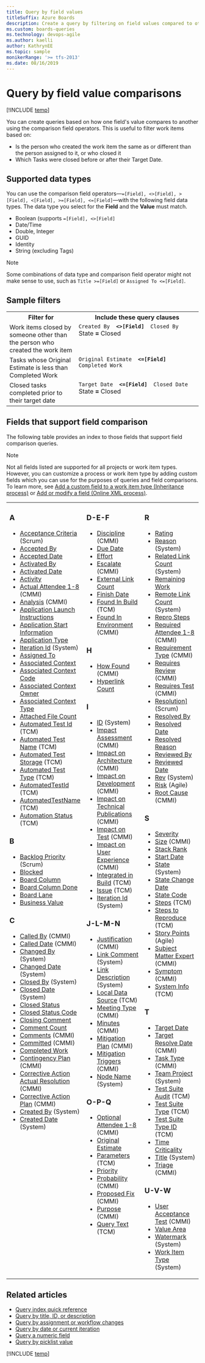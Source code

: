 ```yaml
---
title: Query by field values
titleSuffix: Azure Boards
description: Create a query by filtering on field values compared to other field values in Azure Boards, Azure DevOps, & TFS
ms.custom: boards-queries
ms.technology: devops-agile
ms.author: kaelli
author: KathrynEE
ms.topic: sample
monikerRange: '>= tfs-2013'
ms.date: 08/16/2019  
---
```


# Query by field value comparisons

[!INCLUDE [temp](../includes/version-vsts-tfs-all-versions.md)]

You can create queries based on how one field's value compares to another using the comparison field operators. This is useful to filter work items based on:

- Is the person who created the work item the same as or different than the person assigned to it, or who closed it
- Which Tasks were closed before or after their Target Date.

## Supported data types

You can use the comparison field operators&mdash;`=[Field], <>[Field], >[Field], <[Field], >=[Field], <=[Field]`&mdash;with the following field data types. The data type you select for the **Field** and the **Value** must match.

- Boolean (supports `=[Field], <>[Field]`
- Date/Time
- Double, Integer
- GUID
- Identity
- String (excluding Tags)

> [!NOTE]  
> Some combinations of data type and comparison field operator might not make sense to use, such as `Title >=[Field]` or `Assigned To <=[Field]`.

## Sample filters

<table width="100%">
<tbody valign="top">
<tr>
<th width="36%">Filter for</th>
<th width="64%">Include these query clauses</th>
</tr>
<tr>
<td>Work items closed by someone other than the person who created the work item<br/></td>
<td>
<code>Created By <strong> <>[Field] </strong> Closed By</code><br/>State<strong> = </strong> Closed</code><br/></td>
</tr>
<tr>
<td>Tasks whose Original Estimate is less than Completed Work
</td>
<td>
<code>Original Estimate <strong> <=[Field] </strong> Completed Work</code><br/></td>
</tr>
<tr>
<td>
Closed tasks completed prior to their target date
</td>
<td>
<code>Target Date <strong> <=[Field] </strong> Closed Date</code><br/>State<strong> = </strong> Closed</code><br/></td>
</tr>
</tbody>
</table>

<a id="counts"/>

## Fields that support field comparison

The following table provides an index to those fields that support field comparison queries.

> [!NOTE]  
> Not all fields listed are supported for all projects or work item types. However, you can customize a process or work item type by adding custom fields which you can use for the purposes of queries and field comparisons. To learn more, see [Add a custom field to a work item type (Inheritance process)](../../organizations/settings/work/add-custom-field.md) or [Add or modify a field (Online XML process)](../../reference/add-modify-field.md).

<table>
<tbody valign="top">
<tr>
<td width="33%"><h3>A</h3>
<ul>
<li><a href="titles-ids-descriptions.md">Acceptance Criteria</a> (Scrum)</li>
<li><a href="../work-items/guidance/guidance-code-review-feedback-field-reference.md">Accepted By</a> </li>
<li><a href="../work-items/guidance/guidance-code-review-feedback-field-reference.md">Accepted Date</a></li>
<li><a href="query-by-workflow-changes.md">Activated By</a></li>
<li><a href="query-by-workflow-changes.md">Activated Date</a></li>
<li><a href="query-numeric.md">Activity</a></li>
<li><a href="../work-items/guidance/cmmi/guidance-review-meeting-field-reference-cmmi.md">Actual Attendee 1-8</a> (CMMI)</li>
<li><a href="../work-items/guidance/cmmi/guidance-bugs-issues-risks-field-reference-cmmi.md">Analysis</a> (CMMI)</li>
<li><a href="../work-items/guidance/guidance-code-review-feedback-field-reference.md" data-raw-source="[Application Launch Instructions](guidance-code-review-feedback-field-reference.md)">Application Launch Instructions</a></li>
<li><a href="../work-items/guidance/guidance-code-review-feedback-field-reference.md" data-raw-source="[Application Start Information](guidance-code-review-feedback-field-reference.md)">Application Start Information</a> </li>
<li><a href="../work-items/guidance/guidance-code-review-feedback-field-reference.md" data-raw-source="[Application Type](guidance-code-review-feedback-field-reference.md)">Application Type</a> </li>
<li><a href="query-by-area-iteration-path.md" data-raw-source="[Area Id](query-by-area-iteration-path.md)">Iteration Id</a>  (System)</li>
<li><a href="query-by-workflow-changes.md" data-raw-source="[Assigned To](query-by-workflow-changes.md)">Assigned To</a></li>
<li><a href="../work-items/guidance/guidance-code-review-feedback-field-reference.md" data-raw-source="[Associated Context](guidance-code-review-feedback-field-reference.md)">Associated Context</a></li>
<li><a href="../work-items/guidance/guidance-code-review-feedback-field-reference.md" data-raw-source="[Associated Context Code](guidance-code-review-feedback-field-reference.md)">Associated Context Code</a></li>
<li><a href="../work-items/guidance/guidance-code-review-feedback-field-reference.md" data-raw-source="[Associated Context Owner](guidance-code-review-feedback-field-reference.md)">Associated Context Owner</a></li>
<li><a href="../work-items/guidance/guidance-code-review-feedback-field-reference.md" data-raw-source="[Associated Context Type](guidance-code-review-feedback-field-reference.md)">Associated Context Type</a></li>
<li><a href="linking-attachments.md" data-raw-source="[Attached File Count](linking-attachments.md)">Attached File Count</a></li>
<li><a href="build-test-integration.md" data-raw-source="[Automated Test Id](build-test-integration.md)">Automated Test Id</a> (TCM)</li>
<li><a href="build-test-integration.md" data-raw-source="[Automated Test Name](build-test-integration.md)">Automated Test Name</a> (TCM) </li>
<li><a href="build-test-integration.md" data-raw-source="[Automated Test Storage](build-test-integration.md)">Automated Test Storage</a> (TCM)</li>
<li><a href="build-test-integration.md" data-raw-source="[Automated Test Type](build-test-integration.md)">Automated Test Type</a> (TCM) </li>
<li><a href="build-test-integration.md" data-raw-source="[AutomatedTestId](build-test-integration.md)">AutomatedTestId</a> (TCM) </li>
<li><a href="build-test-integration.md" data-raw-source="[AutomatedTestName](build-test-integration.md)">AutomatedTestName</a> (TCM)</li>
<li><a href="build-test-integration.md" data-raw-source="[Automation Status](build-test-integration.md)">Automation Status</a> (TCM)</li>
</ul>
<h3>B</h3>
<ul><li><a href="planning-ranking-priorities.md" data-raw-source="[Backlog Priority](planning-ranking-priorities.md)">Backlog Priority</a> (Scrum)</li>
<li><a href="planning-ranking-priorities.md" data-raw-source="[Blocked](planning-ranking-priorities.md)">Blocked</a></li>
<li><a href="query-by-workflow-changes.md" data-raw-source="[Board Column](query-by-workflow-changes.md)">Board Column</a></li>
<li><a href="query-by-workflow-changes.md" data-raw-source="[Board Column Done](query-by-workflow-changes.md)">Board Column Done</a></li>
<li><a href="query-by-workflow-changes.md" data-raw-source="[Board Lane](query-by-workflow-changes.md)">Board Lane</a></li>
<li><a href="query-numeric.md" data-raw-source="[Business Value](query-numeric.md)">Business Value</a></li>
</ul>
<h3>C</h3>
<ul><li><a href="../work-items/guidance/cmmi/guidance-review-meeting-field-reference-cmmi.md" data-raw-source="[Called By](../work-items/guidance/cmmi/guidance-review-meeting-field-reference-cmmi.md)">Called By</a> (CMMI)</li>
<li><a href="../work-items/guidance/cmmi/guidance-review-meeting-field-reference-cmmi.md" data-raw-source="[Called Date](../work-items/guidance/cmmi/guidance-review-meeting-field-reference-cmmi.md)">Called Date</a> (CMMI)</li>
<li><a href="history-and-auditing.md" data-raw-source="[Changed By](history-and-auditing.md)">Changed By</a> (System)</li>
<li><a href="history-and-auditing.md" data-raw-source="[Changed Date](history-and-auditing.md)">Changed Date</a> (System)</li>
<li><a href="query-by-workflow-changes.md" data-raw-source="[Closed By](query-by-workflow-changes.md)">Closed By</a> (System)</li>
<li><a href="query-by-workflow-changes.md" data-raw-source="[Closed Date](query-by-workflow-changes.md)">Closed Date</a> (System)</li>
<li><a href="../work-items/guidance/guidance-code-review-feedback-field-reference.md" data-raw-source="[Closed Status](guidance-code-review-feedback-field-reference.md)">Closed Status</a></li>
<li><a href="../work-items/guidance/guidance-code-review-feedback-field-reference.md" data-raw-source="[Closed Status Code](guidance-code-review-feedback-field-reference.md)">Closed Status Code</a></li>
<li><a href="../work-items/guidance/guidance-code-review-feedback-field-reference.md" data-raw-source="[Closing Comment](guidance-code-review-feedback-field-reference.md)">Closing Comment</a></li>
<li><a href="linking-attachments.md" data-raw-source="[Comment Count](linking-attachments.md)">Comment Count</a></li>
<li><a href="../work-items/guidance/cmmi/guidance-review-meeting-field-reference-cmmi.md" data-raw-source="[Comments](../work-items/guidance/cmmi/guidance-review-meeting-field-reference-cmmi.md)">Comments</a> (CMMI)</li>
<li><a href="planning-ranking-priorities.md" data-raw-source="[Committed](planning-ranking-priorities.md)">Committed</a> (CMMI)</li>
<li><a href="query-numeric.md" data-raw-source="[Completed Work](query-numeric.md)">Completed Work</a></li>
<li><a href="../work-items/guidance/cmmi/guidance-bugs-issues-risks-field-reference-cmmi.md" data-raw-source="[Contingency Plan](../work-items/guidance/cmmi/guidance-bugs-issues-risks-field-reference-cmmi.md)">Contingency Plan</a> (CMMI)</li>
<li><a href="../work-items/guidance/cmmi/guidance-bugs-issues-risks-field-reference-cmmi.md" data-raw-source="[Corrective Action Actual Resolution](../work-items/guidance/cmmi/guidance-bugs-issues-risks-field-reference-cmmi.md)">Corrective Action Actual Resolution</a> (CMMI)</li>
<li><a href="../work-items/guidance/cmmi/guidance-bugs-issues-risks-field-reference-cmmi.md" data-raw-source="[Corrective Action Plan](../work-items/guidance/cmmi/guidance-bugs-issues-risks-field-reference-cmmi.md)">Corrective Action Plan</a> (CMMI)</li>
<li><a href="query-by-workflow-changes.md" data-raw-source="[Created By](query-by-workflow-changes.md)">Created By</a> (System)</li>
<li><a href="query-by-workflow-changes.md" data-raw-source="[Created Date](query-by-workflow-changes.md)">Created Date</a> (System)</li>
</ul>
</td>
<td width="33%">
<h3>D-E-F</h3>
<ul>
<li><a href="query-numeric.md" data-raw-source="[Discipline](query-numeric.md)">Discipline</a> (CMMI)</li>
<li><a href="query-by-date-or-current-iteration.md" data-raw-source="[Due Date](query-by-date-or-current-iteration.md)">Due Date</a></li>
<li><a href="query-numeric.md" data-raw-source="[Effort](query-numeric.md)">Effort</a> </li>
<li><a href="planning-ranking-priorities.md" data-raw-source="[Escalate](planning-ranking-priorities.md)">Escalate</a> (CMMI)</li>
<li><a href="linking-attachments.md#external-link-count" data-raw-source="[External Link Count](linking-attachments.md#external-link-count)">External Link Count</a> </li>
<li><a href="query-by-date-or-current-iteration.md" data-raw-source="[Finish Date](query-by-date-or-current-iteration.md)">Finish Date</a></li>
<li><a href="build-test-integration.md" data-raw-source="[Found In Build](build-test-integration.md)">Found In Build</a>  (TCM)</li>
<li><a href="../work-items/guidance/cmmi/guidance-bugs-issues-risks-field-reference-cmmi.md" data-raw-source="[Found In Environment](../work-items/guidance/cmmi/guidance-bugs-issues-risks-field-reference-cmmi.md)">Found In Environment</a> (CMMI)</li>
</ul>
<h3>H</h3>
<ul>
<li><a href="../work-items/guidance/cmmi/guidance-bugs-issues-risks-field-reference-cmmi.md" data-raw-source="[How Found](../work-items/guidance/cmmi/guidance-bugs-issues-risks-field-reference-cmmi.md)">How Found</a> (CMMI)</li>
<li><a href="linking-attachments.md#hyper-link-count" data-raw-source="[Hyperlink Count](linking-attachments.md#hyper-link-count)">Hyperlink Count</a></li>
</ul>
<h3>I</h3>
<ul>
<li><a href="titles-ids-descriptions.md" data-raw-source="[ID](titles-ids-descriptions.md)">ID</a> (System)</li>
<li><a href="../work-items/guidance/cmmi/guidance-requirements-field-reference-cmmi.md" data-raw-source="[Impact Assessment](../work-items/guidance/cmmi/guidance-requirements-field-reference-cmmi.md)">Impact Assessment</a> (CMMI)</li>
<li><a href="../work-items/guidance/cmmi/guidance-change-request-field-reference-cmmi.md" data-raw-source="[Impact on Architecture](../work-items/guidance/cmmi/guidance-change-request-field-reference-cmmi.md)">Impact on Architecture</a> (CMMI)</li>
<li><a href="../work-items/guidance/cmmi/guidance-change-request-field-reference-cmmi.md" data-raw-source="[Impact on Development](../work-items/guidance/cmmi/guidance-change-request-field-reference-cmmi.md)">Impact on Development</a> (CMMI)</li>
<li><a href="../work-items/guidance/cmmi/guidance-change-request-field-reference-cmmi.md" data-raw-source="[Impact on Technical Publications](../work-items/guidance/cmmi/guidance-change-request-field-reference-cmmi.md)">Impact on Technical Publications</a> (CMMI)</li>
<li><a href="../work-items/guidance/cmmi/guidance-change-request-field-reference-cmmi.md" data-raw-source="[Impact on Test](../work-items/guidance/cmmi/guidance-change-request-field-reference-cmmi.md)">Impact on Test</a> (CMMI)</li>
<li><a href="../work-items/guidance/cmmi/guidance-change-request-field-reference-cmmi.md" data-raw-source="[Impact on User Experience](../work-items/guidance/cmmi/guidance-change-request-field-reference-cmmi.md)">Impact on User Experience</a> (CMMI)</li>
<li><a href="build-test-integration.md" data-raw-source="[Integrated in Build](build-test-integration.md)">Integrated in Build</a> (TCM)</li>
<li><a href="build-test-integration.md" data-raw-source="[Issue](build-test-integration.md)">Issue</a> (TCM)</li>
<li><a href="query-by-area-iteration-path.md" data-raw-source="[Iteration Id](query-by-area-iteration-path.md)">Iteration Id</a>  (System)</li>
</ul>
<h3>J-L-M-N</h3>
<ul>
<li><a href="../work-items/guidance/cmmi/guidance-change-request-field-reference-cmmi.md" data-raw-source="[Justification](../work-items/guidance/cmmi/guidance-change-request-field-reference-cmmi.md)">Justification</a> (CMMI)</li>
<li><a href="linking-attachments.md" data-raw-source="[Link Comment](linking-attachments.md)">Link Comment</a> (System)</li>
<li><a href="linking-attachments.md" data-raw-source="[Link Description](linking-attachments.md)">Link Description</a> (System)</li>
<li><a href="build-test-integration.md" data-raw-source="[Local Data Source](build-test-integration.md)">Local Data Source</a> (TCM)</li>
<li><a href="../work-items/guidance/cmmi/guidance-review-meeting-field-reference-cmmi.md" data-raw-source="[Meeting Type](../work-items/guidance/cmmi/guidance-review-meeting-field-reference-cmmi.md)">Meeting Type</a> (CMMI)</li>
<li><a href="../work-items/guidance/cmmi/guidance-review-meeting-field-reference-cmmi.md" data-raw-source="[Minutes](../work-items/guidance/cmmi/guidance-review-meeting-field-reference-cmmi.md)">Minutes</a> (CMMI) </li>
<li><a href="../work-items/guidance/cmmi/guidance-bugs-issues-risks-field-reference-cmmi.md" data-raw-source="[Mitigation Plan](../work-items/guidance/cmmi/guidance-bugs-issues-risks-field-reference-cmmi.md)">Mitigation Plan</a> (CMMI) </li>
<li><a href="../work-items/guidance/cmmi/guidance-bugs-issues-risks-field-reference-cmmi.md" data-raw-source="[Mitigation Triggers](../work-items/guidance/cmmi/guidance-bugs-issues-risks-field-reference-cmmi.md)">Mitigation Triggers</a> (CMMI)</li>
<li><a href="query-by-area-iteration-path.md" data-raw-source="[Node Name](query-by-area-iteration-path.md)">Node Name</a> (System)</li>
</ul>
<h3>O-P-Q</h3>
<ul>
<li><a href="../work-items/guidance/cmmi/guidance-review-meeting-field-reference-cmmi.md" data-raw-source="[Optional Attendee 1-8](../work-items/guidance/cmmi/guidance-review-meeting-field-reference-cmmi.md)">Optional Attendee 1-8</a> (CMMI)</li>
<li><a href="query-numeric.md" data-raw-source="[Original Estimate](query-numeric.md)">Original Estimate</a></li>
<li><a href="build-test-integration.md" data-raw-source="[Parameters](build-test-integration.md)">Parameters</a> (TCM)</li>
<li><a href="planning-ranking-priorities.md" data-raw-source="[Priority](planning-ranking-priorities.md)">Priority</a> </li>
<li><a href="../work-items/guidance/cmmi/guidance-bugs-issues-risks-field-reference-cmmi.md" data-raw-source="[Probability](../work-items/guidance/cmmi/guidance-bugs-issues-risks-field-reference-cmmi.md)">Probability</a> (CMMI)</li>
<li><a href="../work-items/guidance/cmmi/guidance-bugs-issues-risks-field-reference-cmmi.md" data-raw-source="[Proposed Fix](../work-items/guidance/cmmi/guidance-bugs-issues-risks-field-reference-cmmi.md)">Proposed Fix</a> (CMMI) </li>
<li><a href="../work-items/guidance/cmmi/guidance-review-meeting-field-reference-cmmi.md" data-raw-source="[Purpose](../work-items/guidance/cmmi/guidance-review-meeting-field-reference-cmmi.md)">Purpose</a> (CMMI)</li>
<li><a href="build-test-integration.md" data-raw-source="[Query Text](build-test-integration.md)">Query Text</a> (TCM)</li>
</ul>
</td>
<td width="33%"><h3>R</h3>
<ul>
<li><a href="../work-items/guidance/guidance-code-review-feedback-field-reference.md" data-raw-source="[Rating](guidance-code-review-feedback-field-reference.md)">Rating</a></li>
<li><a href="query-by-workflow-changes.md" data-raw-source="[Reason](query-by-workflow-changes.md)">Reason</a> (System)</li>
<li><a href="linking-attachments.md" data-raw-source="[Related Link Count](linking-attachments.md)">Related Link Count</a> (System)</li>
<li><a href="query-numeric.md" data-raw-source="[Remaining Work](query-numeric.md)">Remaining Work</a> </li>
<li><a href="linking-attachments.md#remote-link-count" data-raw-source="[Remote Link Count](linking-attachments.md#remote-link-count)">Remote Link Count</a> (System)</li>
<li><a href="titles-ids-descriptions.md" data-raw-source="[Repro Steps](titles-ids-descriptions.md)">Repro Steps</a></li>
<li><a href="../work-items/guidance/cmmi/guidance-review-meeting-field-reference-cmmi.md" data-raw-source="[Required Attendee 1-8](../work-items/guidance/cmmi/guidance-review-meeting-field-reference-cmmi.md)">Required Attendee 1-8</a> (CMMI)</li>
<li><a href="../work-items/guidance/cmmi/guidance-requirements-field-reference-cmmi.md" data-raw-source="[Requirement Type](../work-items/guidance/cmmi/guidance-requirements-field-reference-cmmi.md)">Requirement Type</a> (CMMI)</li>
<li><a href="query-numeric.md" data-raw-source="[Requires Review](query-numeric.md)">Requires Review</a> (CMMI)</li>
<li><a href="query-numeric.md" data-raw-source="[Requires Test](query-numeric.md)">Requires Test</a> (CMMI)</li>
<li><a href="titles-ids-descriptions.md" data-raw-source="[Resolution]](titles-ids-descriptions.md)">Resolution]</a> (Scrum)</li>
<li><a href="query-by-workflow-changes.md" data-raw-source="[Resolved By](query-by-workflow-changes.md)">Resolved By</a></li>
<li><a href="query-by-workflow-changes.md" data-raw-source="[Resolved Date](query-by-workflow-changes.md)">Resolved Date</a></li>
<li><a href="query-by-workflow-changes.md" data-raw-source="[Resolved Reason](query-by-workflow-changes.md)">Resolved Reason</a></li>
<li><a href="../work-items/guidance/guidance-code-review-feedback-field-reference.md" data-raw-source="[Reviewed By](guidance-code-review-feedback-field-reference.md)">Reviewed By</a></li>
<li><a href="../work-items/guidance/guidance-code-review-feedback-field-reference.md" data-raw-source="[Reviewed Date](guidance-code-review-feedback-field-reference.md)">Reviewed Date</a></li>
<li><a href="history-and-auditing.md" data-raw-source="[Rev](history-and-auditing.md)">Rev</a> (System)</li>
<li><a href="planning-ranking-priorities.md" data-raw-source="[Risk](planning-ranking-priorities.md)">Risk</a> (Agile)</li>
<li><a href="../work-items/guidance/cmmi/guidance-bugs-issues-risks-field-reference-cmmi.md" data-raw-source="[Root Cause](../work-items/guidance/cmmi/guidance-bugs-issues-risks-field-reference-cmmi.md)">Root Cause</a> (CMMI)</li>
</ul>
<h3>S</h3>
<ul>
<li><a href="planning-ranking-priorities.md" data-raw-source="[Severity](planning-ranking-priorities.md)">Severity</a></li>
<li><a href="query-numeric.md" data-raw-source="[Size](query-numeric.md)">Size</a> (CMMI)</li>
<li><a href="planning-ranking-priorities.md" data-raw-source="[Stack Rank](planning-ranking-priorities.md)">Stack Rank</a></li>
<li><a href="query-by-date-or-current-iteration.md" data-raw-source="[Start Date](query-by-date-or-current-iteration.md)">Start Date</a></li>
<li><a href="query-by-workflow-changes.md" data-raw-source="[State](query-by-workflow-changes.md)">State</a> (System)</li>
<li><a href="query-by-workflow-changes.md" data-raw-source="[State Change Date](query-by-workflow-changes.md)">State Change Date</a></li>
<li><a href="../work-items/guidance/guidance-code-review-feedback-field-reference.md" data-raw-source="[State Code](guidance-code-review-feedback-field-reference.md)">State Code</a></li>
<li><a href="build-test-integration.md" data-raw-source="[Steps](build-test-integration.md)">Steps</a> (TCM)</li>
<li><a href="titles-ids-descriptions.md" data-raw-source="[Steps to Reproduce](titles-ids-descriptions.md)">Steps to Reproduce</a> (TCM)</li>
<li><a href="query-numeric.md" data-raw-source="[Story Points](query-numeric.md)">Story Points</a> (Agile)</li>
<li><a href="../work-items/guidance/cmmi/guidance-requirements-field-reference-cmmi.md" data-raw-source="[Subject Matter Expert](../work-items/guidance/cmmi/guidance-requirements-field-reference-cmmi.md)">Subject Matter Expert</a> (CMMI)</li>
<li><a href="../work-items/guidance/cmmi/guidance-bugs-issues-risks-field-reference-cmmi.md" data-raw-source="[Symptom](../work-items/guidance/cmmi/guidance-bugs-issues-risks-field-reference-cmmi.md)">Symptom</a> (CMMI)</li>
<li><a href="titles-ids-descriptions.md" data-raw-source="[System Info](titles-ids-descriptions.md)">System Info</a> (TCM) </li>
</ul>
<h3>T</h3>
<ul>
<li><a href="query-by-date-or-current-iteration.md" data-raw-source="[Target Date](query-by-date-or-current-iteration.md)">Target Date</a></li>
<li><a href="../work-items/guidance/cmmi/guidance-bugs-issues-risks-field-reference-cmmi.md" data-raw-source="[Target Resolve Date](../work-items/guidance/cmmi/guidance-bugs-issues-risks-field-reference-cmmi.md)">Target Resolve Date</a> (CMMI)</li>
<li><a href="query-numeric.md" data-raw-source="[Task Type](query-numeric.md)">Task Type</a> (CMMI)</li>
<li><a href="titles-ids-descriptions.md" data-raw-source="[Team Project](titles-ids-descriptions.md)">Team Project</a> (System) </li>
<li><a href="build-test-integration.md" data-raw-source="[Test Suite Audit](build-test-integration.md)">Test Suite Audit</a> (TCM)</li>
<li><a href="build-test-integration.md" data-raw-source="[Test Suite Type](build-test-integration.md)">Test Suite Type</a> (TCM)</li>
<li><a href="build-test-integration.md" data-raw-source="[Test Suite Type ID](build-test-integration.md)">Test Suite Type ID</a> (TCM)</li>
<li><a href="planning-ranking-priorities.md" data-raw-source="[Time Criticality](planning-ranking-priorities.md)">Time Criticality</a></li>
<li><a href="titles-ids-descriptions.md" data-raw-source="[Title](titles-ids-descriptions.md)">Title</a> (System)</li>
<li><a href="planning-ranking-priorities.md" data-raw-source="[Triage](planning-ranking-priorities.md)">Triage</a> (CMMI)</li>
</ul>
<h3>U-V-W</h3>
<ul>
<li><a href="../work-items/guidance/cmmi/guidance-requirements-field-reference-cmmi.md" data-raw-source="[User Acceptance Test](../work-items/guidance/cmmi/guidance-requirements-field-reference-cmmi.md)">User Acceptance Test</a> (CMMI)</li>
<li><a href="planning-ranking-priorities.md" data-raw-source="[Value Area](planning-ranking-priorities.md)">Value Area</a></li>
<li><a href="history-and-auditing.md" data-raw-source="[Watermark](history-and-auditing.md)">Watermark</a> (System)</li>
<li><a href="titles-ids-descriptions.md" data-raw-source="[Work Item Type](titles-ids-descriptions.md)">Work Item Type</a> (System) </li>
</ul>
</td>
</tr>
</tbody>
</table>

## Related articles

- [Query index quick reference](query-index-quick-ref.md)
- [Query by title, ID, or description](titles-ids-descriptions.md)
- [Query by assignment or workflow changes](query-by-workflow-changes.md)
- [Query by date or current iteration](query-by-date-or-current-iteration.md)
- [Query a numeric field](query-numeric.md)
- [Query by picklist value](planning-ranking-priorities.md)

[!INCLUDE [temp](../includes/rest-apis-queries.md)]
